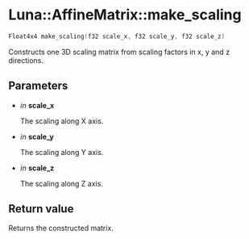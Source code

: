 # Luna::AffineMatrix::make_scaling

```c++
Float4x4 make_scaling(f32 scale_x, f32 scale_y, f32 scale_z)
```

Constructs one 3D scaling matrix from scaling factors in x, y and z directions. 



## Parameters
* *in* **scale_x**

    The scaling along X axis. 

* *in* **scale_y**

    The scaling along Y axis. 

* *in* **scale_z**

    The scaling along Z axis. 

## Return value
Returns the constructed matrix. 

